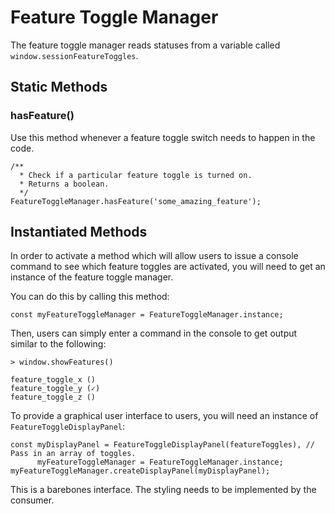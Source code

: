 # Feature Toggle Manager

The feature toggle manager reads statuses from a variable called `window.sessionFeatureToggles`.

## Static Methods
### hasFeature()
Use this method whenever a feature toggle switch needs to happen in the code.
```
/**
  * Check if a particular feature toggle is turned on.
  * Returns a boolean.
  */
FeatureToggleManager.hasFeature('some_amazing_feature');
```

## Instantiated Methods

In order to activate a method which will allow users to issue a console command to see which feature toggles are activated, you will need to get an instance of the feature toggle manager.

You can do this by calling this method:
```
const myFeatureToggleManager = FeatureToggleManager.instance;
```

Then, users can simply enter a command in the console to get output similar to the following:
```
> window.showFeatures()

feature_toggle_x ()
feature_toggle_y (✓)
feature_toggle_z ()
```

To provide a graphical user interface to users, you will need an instance of `FeatureToggleDisplayPanel`:
```
const myDisplayPanel = FeatureToggleDisplayPanel(featureToggles), // Pass in an array of toggles.
      myFeatureToggleManager = FeatureToggleManager.instance;
myFeatureToggleManager.createDisplayPanel(myDisplayPanel);
```

This is a barebones interface. The styling needs to be implemented by the consumer.
